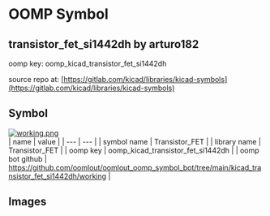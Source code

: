 # OOMP Symbol  
## transistor_fet_si1442dh  by arturo182  
  
oomp key: oomp_kicad_transistor_fet_si1442dh  
  
source repo at: [https://gitlab.com/kicad/libraries/kicad-symbols](https://gitlab.com/kicad/libraries/kicad-symbols)  
## Symbol  
  
[![working.png](working_600.png)](working.png)  
| name | value | 
| --- | --- | 
| symbol name | Transistor_FET | 
| library name | Transistor_FET | 
| oomp key | oomp_kicad_transistor_fet_si1442dh | 
| oomp bot github | https://github.com/oomlout/oomlout_oomp_symbol_bot/tree/main/kicad_transistor_fet_si1442dh/working | 
## Images  

